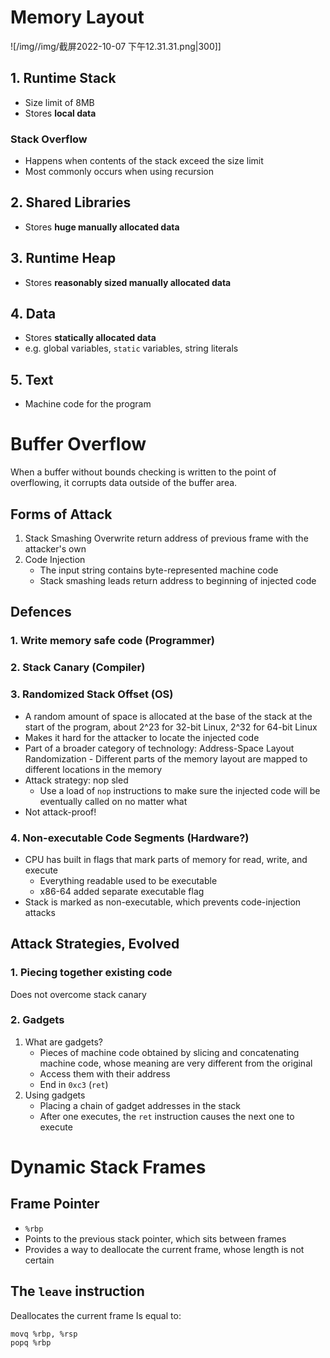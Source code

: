 # Memory Layout
![/img//img/截屏2022-10-07 下午12.31.31.png|300]]

## 1. Runtime Stack
- Size limit of 8MB
- Stores **local data**

### Stack Overflow
- Happens when contents of the stack exceed the size limit
- Most commonly occurs when using recursion

## 2. Shared Libraries
- Stores **huge manually allocated data**

## 3. Runtime Heap
- Stores **reasonably sized manually allocated data**

## 4. Data
- Stores **statically allocated data**
- e.g. global variables, `static` variables, string literals

## 5. Text
- Machine code for the program


# Buffer Overflow
When a buffer without bounds checking is written to the point of overflowing, it corrupts data outside of the buffer area.

## Forms of Attack
1. Stack Smashing
	Overwrite return address of previous frame with the attacker's own
2. Code Injection
	- The input string contains byte-represented machine code
	- Stack smashing leads return address to beginning of injected code

## Defences
### 1. Write memory safe code (Programmer)

### 2. Stack Canary (Compiler)

### 3. Randomized Stack Offset (OS)
- A random amount of space is allocated at the base of the stack at the start of the program, about 2^23 for 32-bit Linux, 2^32 for 64-bit Linux
- Makes it hard for the attacker to locate the injected code
- Part of a broader category of technology: Address-Space Layout Randomization
		- Different parts of the memory layout are mapped to different locations in the memory
- Attack strategy: nop sled
	- Use a load of `nop` instructions to make sure the injected code will be eventually called on no matter what
- Not attack-proof!

### 4. Non-executable Code Segments (Hardware?)
- CPU has built in flags that mark parts of memory for read, write, and execute
	- Everything readable used to be executable
	- x86-64 added separate executable flag
- Stack is marked as non-executable, which prevents code-injection attacks

## Attack Strategies, Evolved
### 1. Piecing together existing code
Does not overcome stack canary

### 2. Gadgets
1. What are gadgets?
	- Pieces of machine code obtained by slicing and concatenating machine code, whose meaning are very different from the original
	- Access them with their address
	- End in `0xc3` (`ret`)
2. Using gadgets
	- Placing a chain of gadget addresses in the stack
	- After one executes, the `ret` instruction causes the next one to execute


# Dynamic Stack Frames
## Frame Pointer
- `%rbp`
- Points to the previous stack pointer, which sits between frames
- Provides a way to deallocate the current frame, whose length is not certain

## The `leave` instruction
Deallocates the current frame
Is equal to:
```Asm
movq %rbp, %rsp
popq %rbp
```
